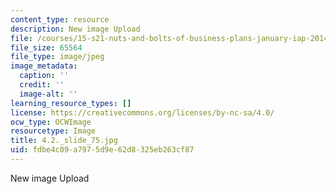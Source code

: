 ```yaml
---
content_type: resource
description: New image Upload
file: /courses/15-s21-nuts-and-bolts-of-business-plans-january-iap-2014/fdbe4c09a7975d9e62d8325eb263cf87_4.2._slide_75.jpg
file_size: 65564
file_type: image/jpeg
image_metadata:
  caption: ''
  credit: ''
  image-alt: ''
learning_resource_types: []
license: https://creativecommons.org/licenses/by-nc-sa/4.0/
ocw_type: OCWImage
resourcetype: Image
title: 4.2._slide_75.jpg
uid: fdbe4c09-a797-5d9e-62d8-325eb263cf87
---
```

New image Upload